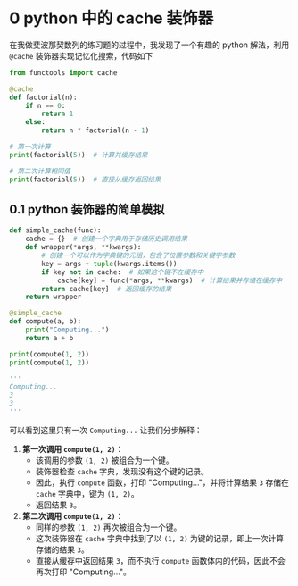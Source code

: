 # 0 python 中的 cache 装饰器

在我做斐波那契数列的练习题的过程中，我发现了一个有趣的 python 解法，利用 `@cache` 装饰器实现记忆化搜索，代码如下

```python
from functools import cache

@cache
def factorial(n):
    if n == 0:
        return 1
    else:
        return n * factorial(n - 1)

# 第一次计算
print(factorial(5))  # 计算并缓存结果

# 第二次计算相同值
print(factorial(5))  # 直接从缓存返回结果
```

## 0.1 python 装饰器的简单模拟

```python
def simple_cache(func):
    cache = {}  # 创建一个字典用于存储历史调用结果
    def wrapper(*args, **kwargs):
        # 创建一个可以作为字典键的元组，包含了位置参数和关键字参数
        key = args + tuple(kwargs.items())
        if key not in cache:  # 如果这个键不在缓存中
            cache[key] = func(*args, **kwargs)  # 计算结果并存储在缓存中
        return cache[key]  # 返回缓存的结果
    return wrapper

@simple_cache
def compute(a, b):
    print("Computing...")
    return a + b

print(compute(1, 2))
print(compute(1, 2))

'''
Computing...
3
3
'''
```

可以看到这里只有一次 `Computing...` 
让我们分步解释：
1. **第一次调用 `compute(1, 2)`**：
    - 该调用的参数 `(1, 2)` 被组合为一个键。
    - 装饰器检查 `cache` 字典，发现没有这个键的记录。
    - 因此，执行 `compute` 函数，打印 "Computing..."，并将计算结果 `3` 存储在 `cache` 字典中，键为 `(1, 2)`。
    - 返回结果 `3`。
2. **第二次调用 `compute(1, 2)`**：
    - 同样的参数 `(1, 2)` 再次被组合为一个键。
    - 这次装饰器在 `cache` 字典中找到了以 `(1, 2)` 为键的记录，即上一次计算存储的结果 `3`。
    - 直接从缓存中返回结果 `3`，而不执行 `compute` 函数体内的代码，因此不会再次打印 "Computing..."。


